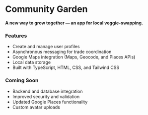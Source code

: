 # Community Garden  
**A new way to grow together — an app for local veggie-swapping.**

### Features
- Create and manage user profiles  
- Asynchronous messaging for trade coordination  
- Google Maps integration (Maps, Geocode, and Places APIs)  
- Local data storage  
- Built with TypeScript, HTML, CSS, and Tailwind CSS  

### Coming Soon
- Backend and database integration  
- Improved security and validation
- Updated Google Places functionality  
- Custom avatar uploads